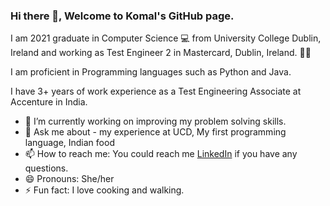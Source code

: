 ### Hi there 👋, Welcome to Komal's GitHub page. 

I am 2021 graduate in Computer Science 💻 from University College Dublin, Ireland and working as Test Engineer 2 in Mastercard, Dublin, Ireland. 👩‍💻

I am proficient in Programming languages such as Python and Java. 

I have 3+ years of work experience as a Test Engineering Associate at Accenture in India. 

- 🌱 I’m currently working on improving my problem solving skills.
- 💬 Ask me about - my experience at UCD, My first programming language, Indian food 
- 📫 How to reach me: You could reach me [LinkedIn](https://www.linkedin.com/in/komalsharma27/) if you have any questions.
- 😄 Pronouns: She/her
- ⚡ Fun fact: I love cooking and walking. 

<!--
**shkml/shkml** is a ✨ _special_ ✨ repository because its `README.md` (this file) appears on your GitHub profile.

Here are some ideas to get you started:

- 🔭 I’m currently working on making my resume live. Have been wanting to do it from a long time. 
- 🌱 I’m currently learning to improve my problem solving skills.
- 👯 I’m looking to collaborate on ...
- 🤔 I’m looking for help with ...
- 💬 Ask me about - my experience at UCD, My first Programming language, Indian food 
- 📫 How to reach me: ... You could reach me at https://www.linkedin.com/in/komalsharma27/
- 😄 Pronouns: She/her
- ⚡ Fun fact: I love cooking and walking. 
-->
